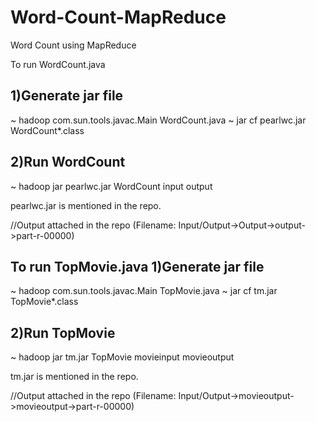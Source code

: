 # Word-Count-MapReduce
Word Count using MapReduce

To run WordCount.java 

1)Generate jar file
--
~ hadoop com.sun.tools.javac.Main WordCount.java
~ jar cf pearlwc.jar WordCount*.class

2)Run WordCount
-- 
~ hadoop jar pearlwc.jar WordCount input output

pearlwc.jar is mentioned in the repo.

//Output attached in the repo (Filename: Input/Output->Output->output->part-r-00000)

To run TopMovie.java 
1)Generate jar file
--
~ hadoop com.sun.tools.javac.Main TopMovie.java
~ jar cf tm.jar TopMovie*.class

2)Run TopMovie
-- 
~ hadoop jar tm.jar TopMovie movieinput movieoutput

tm.jar is mentioned in the repo.

//Output attached in the repo (Filename: Input/Output->movieoutput->movieoutput->part-r-00000)
